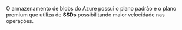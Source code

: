 
O armazenamento de blobs do Azure possui o plano padrão e o plano premium que utiliza de **SSDs** possibilitando maior velocidade nas operações.
